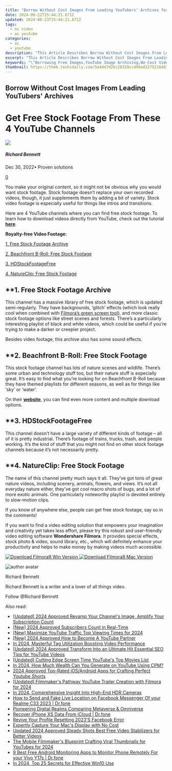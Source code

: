 ```yaml
---
title: "Borrow Without Cost Images From Leading YouTubers' Archives for 2024"
date: 2024-06-22T15:44:21.671Z
updated: 2024-06-23T15:44:21.671Z
tags:
  - ai video
  - ai youtube
categories:
  - ai
  - youtube
description: "This Article Describes Borrow Without Cost Images From Leading YouTubers' Archives for 2024"
excerpt: "This Article Describes Borrow Without Cost Images From Leading YouTubers' Archives for 2024"
keywords: "\"Borrowing Free Images,YouTube Image Archiving,No-Cost Video Graphics,Copyright-Free Video Images,Free Visuals From YouTubers,Leading Creator Archives,Accessible Online Imagery\""
thumbnail: https://thmb.techidaily.com/5a4d47d2bc28159ccd90a432752164871c06ebbcaaa0d991f5b2af6c3794c92c.jpg
---
```


## Borrow Without Cost Images From Leading YouTubers' Archives

# Get Free Stock Footage From These 4 YouTube Channels

![](https://images.wondershare.com/filmora/article-images/richard-bennett.jpg)

##### Richard Bennett

 Dec 30, 2022• Proven solutions

[0](#commentsBoxSeoTemplate)

You make your original content, so it might not be obvious why you would want stock footage. Stock footage doesn’t replace your own recorded videos, though, it just supplements them by adding a bit of variety. Stock video footage is especially useful for things like intros and transitions.

Here are 4 YouTube channels where you can find free stock footage. To learn how to download videos directly from YouTube, check out the tutorial **[here](https://tools.techidaily.com/wondershare/filmora/download/)**.

**Royalty-free Video Footage:**

[1\. Free Stock Footage Archive](#freestockfootage)

[2\. Beachfront B-Roll: Free Stock Footage](#beachfront)

[3\. HDStockFootageFree](#hdstock)

[4\. NatureClip: Free Stock Footage](#natureclip)

## **1\. Free Stock Footage Archive

This channel has a massive library of free stock footage, which is updated semi-regularly. They have backgrounds, ‘glitch’ effects (which look really cool when combined with [Filmora’s green screen tool](https://tools.techidaily.com/wondershare/filmora/download/)), and more classic stock footage options like street scenes and forests. There’s a particularly interesting playlist of black and white videos, which could be useful if you’re trying to make a darker or creepier project.

Besides video footage, this archive also has some sound effects.

## **2\. Beachfront B-Roll: Free Stock Footage

This stock footage channel has lots of nature scenes and wildlife. There’s some urban and technology stuff too, but their nature stuff is especially great. It’s easy to find what you’re looking for on Beachfront B-Roll because they have themed playlists for different seasons, as well as for things like ‘sky’ or ‘water’.

On their **[website](http://www.beachfrontbroll.com/)**, you can find even more content and multiple download options.

## **3\. HDStockFootageFree

This channel doesn’t have a large variety of different kinds of footage – all of it is pretty industrial. There’s footage of trains, trucks, trash, and people working. It’s the kind of stuff that you might not find on other stock footage channels because it’s not necessarily pretty.

## **4\. NatureClip: Free Stock Footage

The name of this channel pretty much says it all. They’ve got tons of great nature videos, including scenery, animals, flowers, and views. It’s not all everyday nature either, they’ve got cool macro shots of bugs, and a lot of more exotic animals. One particularly noteworthy playlist is devoted entirely to slow-motion clips.

If you know of anywhere else, people can get free stock footage, say so in the comments!

If you want to find a video editing solution that empowers your imagination and creativity yet takes less effort, please try this robust and user-friendly video editing software **Wondershare Filmora**. It provides special effects, stock photo & video, sound library, etc., which will definitely enhance your productivity and helps to make money by making videos much accessible.

[![Download Filmora9 Win Version](https://images.wondershare.com/filmora/guide/download-btn-win.jpg) ](https://tools.techidaily.com/wondershare/filmora/download/) [![Download Filmora9 Mac Version](https://images.wondershare.com/filmora/guide/download-btn-mac.jpg) ](https://download.wondershare.com/filmora9-mac%5Ffull718.zip)

![author avatar](https://images.wondershare.com/filmora/article-images/richard-bennett.jpg)

Richard Bennett

Richard Bennett is a writer and a lover of all things video.

Follow @Richard Bennett


<ins class="adsbygoogle"
     style="display:block"
     data-ad-format="autorelaxed"
     data-ad-client="ca-pub-7571918770474297"
     data-ad-slot="1223367746"></ins>



<ins class="adsbygoogle"
     style="display:block"
     data-ad-client="ca-pub-7571918770474297"
     data-ad-slot="8358498916"
     data-ad-format="auto"
     data-full-width-responsive="true"></ins>

<span class="atpl-alsoreadstyle">Also read:</span>
<div><ul>
<li><a href="https://youtube-sure.techidaily.com/ed-2024-approved-revamp-your-channels-image-amplify-your-subscription-count/"><u>[Updated] 2024 Approved  Revamp Your Channel's Image, Amplify Your Subscription Count</u></a></li>
<li><a href="https://youtube-sure.techidaily.com/024-approved-subscribers-count-in-real-time/"><u>[New] 2024 Approved  Subscribers Count in Real-Time</u></a></li>
<li><a href="https://youtube-sure.techidaily.com/aximize-youtube-traffic-top-viewing-times-for-2024/"><u>[New] Maximize YouTube Traffic  Top Viewing Times for 2024</u></a></li>
<li><a href="https://youtube-sure.techidaily.com/024-approved-how-to-become-a-youtube-partner/"><u>[New] 2024 Approved  How to Become A YouTube Partner</u></a></li>
<li><a href="https://youtube-sure.techidaily.com/24-masterful-tag-utilization-boosting-video-performance/"><u>In 2024, Masterful Tag Utilization Boosting Video Performance</u></a></li>
<li><a href="https://youtube-sure.techidaily.com/ed-2024-approved-transform-into-an-ultimate-hit-essential-seo-tips-for-youtube-videos/"><u>[Updated] 2024 Approved  Transform Into an Ultimate Hit  Essential SEO Tips for YouTube Videos</u></a></li>
<li><a href="https://youtube-sure.techidaily.com/ed-cutting-edge-screen-time-youtubes-top-movies-list/"><u>[Updated] Cutting Edge Screen Time  YouTube's Top Movies List</u></a></li>
<li><a href="https://youtube-sure.techidaily.com/24-how-much-wealth-can-you-generate-on-youtube-using-cpm/"><u>In 2024, How Much Wealth Can You Generate on YouTube Using CPM?</u></a></li>
<li><a href="https://youtube-sure.techidaily.com/approved-top-rated-iosandroid-apps-for-crafting-perfect-youtube-shorts/"><u>2024 Approved  Top-Rated iOS/Android Apps for Crafting Perfect Youtube Shorts</u></a></li>
<li><a href="https://youtube-sure.techidaily.com/ed-filmmakers-pathway-youtube-trailer-creation-with-filmora-for-2024/"><u>[Updated] Filmmaker's Pathway  YouTube Trailer Creation with Filmora for 2024</u></a></li>
<li><a href="https://extra-hints.techidaily.com/in-2024-comprehensive-insight-into-high-end-hdr-cameras/"><u>In 2024, Comprehensive Insight Into High-End HDR Cameras</u></a></li>
<li><a href="https://location-social.techidaily.com/how-to-send-and-fake-live-location-on-facebook-messenger-of-your-realme-c33-2023-drfone-by-drfone-virtual-android/"><u>How to Send and Fake Live Location on Facebook Messenger Of your Realme C33 2023 | Dr.fone</u></a></li>
<li><a href="https://extra-information.techidaily.com/pioneering-digital-realms-comparing-metaverse-and-omniverse/"><u>Pioneering Digital Realms  Comparing Metaverse & Omniverse</u></a></li>
<li><a href="https://review-topics.techidaily.com/recover-iphone-xs-data-from-icloud-drfone-by-drfone-ios-data-recovery-ios-data-recovery/"><u>Recover iPhone XS Data From iCloud | Dr.fone</u></a></li>
<li><a href="https://facebook-video-content.techidaily.com/revive-your-profile-resetting-2023s-facebook-error/"><u>Revive Your Profile  Resetting 2023'S Facebook Error</u></a></li>
<li><a href="https://video-screen-grab.techidaily.com/expertly-capture-your-macs-display-with-no-cost/"><u>Expertly Capture Your Mac's Display with No Cost</u></a></li>
<li><a href="https://smart-video-editing.techidaily.com/updated-2024-approved-steady-shots-best-free-video-stabilizers-for-better-videos/"><u>Updated 2024 Approved Steady Shots Best Free Video Stabilizers for Better Videos</u></a></li>
<li><a href="https://youtube-lab.techidaily.com/obile-filmmakers-blueprint-crafting-viral-thumbnails-for-youtubes-for-2024/"><u>The Mobile Filmmaker's Blueprint  Crafting Viral Thumbnails for YouTubes for 2024</u></a></li>
<li><a href="https://android-location.techidaily.com/9-best-free-android-monitoring-apps-to-monitor-phone-remotely-for-your-vivo-y17s-drfone-by-drfone-virtual/"><u>9 Best Free Android Monitoring Apps to Monitor Phone Remotely For your Vivo Y17s | Dr.fone</u></a></li>
<li><a href="https://some-skills.techidaily.com/in-2024-top-25-secrets-for-effective-win10-use/"><u>In 2024, Top 25 Secrets for Effective Win10 Use</u></a></li>
</ul></div>
